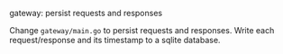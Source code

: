 gateway: persist requests and responses

Change `gateway/main.go` to persist requests and responses.
Write each request/response and its timestamp to a sqlite database.
